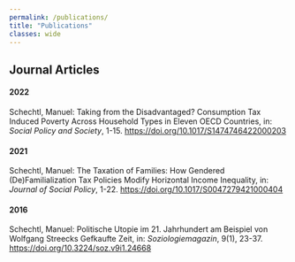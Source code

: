 ```yaml
---
permalink: /publications/
title: "Publications"
classes: wide
---
```


## Journal Articles

#### 2022

Schechtl, Manuel: Taking from the Disadvantaged? Consumption Tax Induced Poverty Across Household Types in Eleven OECD Countries, in: *Social Policy and Society*, 1-15. https://doi.org/10.1017/S1474746422000203

#### 2021

Schechtl, Manuel: The Taxation of Families: How Gendered (De)Familialization Tax Policies Modify Horizontal Income Inequality, in: *Journal of Social Policy*, 1-22. https://doi.org/10.1017/S0047279421000404

#### 2016

Schechtl, Manuel: Politische Utopie im 21. Jahrhundert am Beispiel von Wolfgang Streecks Gefkaufte Zeit, in: *Soziologiemagazin*, 9(1), 23-37. https://doi.org/10.3224/soz.v9i1.24668


